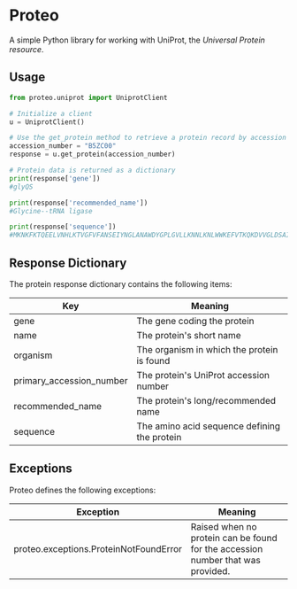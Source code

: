 # Proteo

A simple Python library for working with UniProt, the *Universal Protein resource*.

## Usage

```python
from proteo.uniprot import UniprotClient

# Initialize a client
u = UniprotClient()

# Use the get_protein method to retrieve a protein record by accession number
accession_number = "B5ZC00"
response = u.get_protein(accession_number)

# Protein data is returned as a dictionary
print(response['gene'])
#glyQS

print(response['recommended_name'])
#Glycine--tRNA ligase

print(response['sequence'])
#MKNKFKTQEELVNHLKTVGFVFANSEIYNGLANAWDYGPLGVLLKNNLKNLWWKEFVTKQKDVVGLDSAIILNPLVWKASGHLDNFSDPLIDCKNCKARYRADKLIESFDENIHIAENSSNEEFAKVLNDYEISCPTCKQFNWTEIRHFNLMFKTYQGVIEDAKNVVYLRPETAQGIFVNFKNVQRSMRLHLPFGIAQIGKSFRNEITPGNFIFRTREFEQMEIEFFLKEESAYDIFDKYLNQIENWLVSACGLSLNNLRKHEHPKEELSHYSKKTIDFEYNFLHGFSELYGIAYRTNYDLSVHMNLSKKDLTYFDEQTKEKYVPHVIEPSVGVERLLYAILTEATFIEKLENDDERILMDLKYDLAPYKIAVMPLVNKLKDKAEEIYGKILDLNISATFDNSGSIGKRYRRQDAIGTIYCLTIDFDSLDDQQDPSFTIRERNSMAQKRIKLSELPLYLNQKAHEDFQRQCQK
```

## Response Dictionary

The protein response dictionary contains the following items:

Key | Meaning
------------ | -------------
gene | The gene coding the protein
name | The protein's short name
organism | The organism in which the protein is found
primary_accession_number | The protein's UniProt accession number
recommended_name | The protein's long/recommended name
sequence | The amino acid sequence defining the protein

## Exceptions

Proteo defines the following exceptions:

Exception | Meaning
------------ | -------------
proteo.exceptions.ProteinNotFoundError | Raised when no protein can be found for the accession number that was provided.

